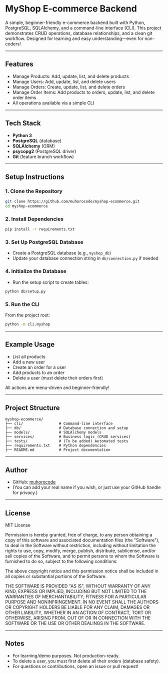 # MyShop E-commerce Backend

A simple, beginner-friendly e-commerce backend built with Python, PostgreSQL, SQLAlchemy, and a command-line interface (CLI). This project demonstrates CRUD operations, database relationships, and a clean git workflow. Designed for learning and easy understanding—even for non-coders!

---

## Features
- Manage Products: Add, update, list, and delete products
- Manage Users: Add, update, list, and delete users
- Manage Orders: Create, update, list, and delete orders
- Manage Order Items: Add products to orders, update, list, and delete order items
- All operations available via a simple CLI

---

## Tech Stack
- **Python 3**
- **PostgreSQL** (database)
- **SQLAlchemy** (ORM)
- **psycopg2** (PostgreSQL driver)
- **Git** (feature branch workflow)

---

## Setup Instructions

### 1. Clone the Repository
```bash
git clone https://github.com/muhorocode/myshop-ecommerce.git
cd myshop-ecommerce
```

### 2. Install Dependencies
```bash
pip install -r requirements.txt
```

### 3. Set Up PostgreSQL Database
- Create a PostgreSQL database (e.g., `myshop_db`)
- Update your database connection string in `db/connection.py` if needed

### 4. Initialize the Database
- Run the setup script to create tables:
```bash
python db/setup.py
```

### 5. Run the CLI
From the project root:
```bash
python -m cli.myshop
```

---

## Example Usage
- List all products
- Add a new user
- Create an order for a user
- Add products to an order
- Delete a user (must delete their orders first)

All actions are menu-driven and beginner-friendly!

---

## Project Structure
```
myshop-ecommerce/
├── cli/                # Command-line interface
├── db/                 # Database connection and setup
├── models/             # SQLAlchemy models
├── services/           # Business logic (CRUD services)
├── tests/              # (To be added) Automated tests
├── requirements.txt    # Python dependencies
├── README.md           # Project documentation
```

---

## Author
- GitHub: [muhorocode](https://github.com/muhorocode)
- (You can add your real name if you wish, or just use your GitHub handle for privacy.)

---

## License
MIT License

Permission is hereby granted, free of charge, to any person obtaining a copy
of this software and associated documentation files (the "Software"), to deal
in the Software without restriction, including without limitation the rights
to use, copy, modify, merge, publish, distribute, sublicense, and/or sell
copies of the Software, and to permit persons to whom the Software is
furnished to do so, subject to the following conditions:

The above copyright notice and this permission notice shall be included in all
copies or substantial portions of the Software.

THE SOFTWARE IS PROVIDED "AS IS", WITHOUT WARRANTY OF ANY KIND, EXPRESS OR
IMPLIED, INCLUDING BUT NOT LIMITED TO THE WARRANTIES OF MERCHANTABILITY,
FITNESS FOR A PARTICULAR PURPOSE AND NONINFRINGEMENT. IN NO EVENT SHALL THE
AUTHORS OR COPYRIGHT HOLDERS BE LIABLE FOR ANY CLAIM, DAMAGES OR OTHER
LIABILITY, WHETHER IN AN ACTION OF CONTRACT, TORT OR OTHERWISE, ARISING FROM,
OUT OF OR IN CONNECTION WITH THE SOFTWARE OR THE USE OR OTHER DEALINGS IN THE
SOFTWARE.

---

## Notes
- For learning/demo purposes. Not production-ready.
- To delete a user, you must first delete all their orders (database safety).
- For questions or contributions, open an issue or pull request!
